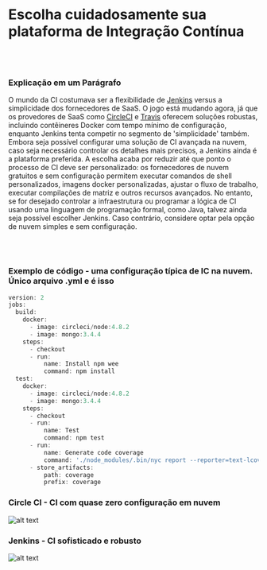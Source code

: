 # Escolha cuidadosamente sua plataforma de Integração Contínua

<br/><br/>

### Explicação em um Parágrafo

O mundo da CI costumava ser a flexibilidade de [Jenkins](https://jenkins.io/) versus a simplicidade dos fornecedores de SaaS. O jogo está mudando agora, já que os provedores de SaaS como [CircleCI](https://circleci.com/) e [Travis](https://travis-ci.org/) oferecem soluções robustas, incluindo contêineres Docker com tempo mínimo de configuração, enquanto Jenkins tenta competir no segmento de 'simplicidade' também. Embora seja possível configurar uma solução de CI avançada na nuvem, caso seja necessário controlar os detalhes mais precisos, a Jenkins ainda é a plataforma preferida. A escolha acaba por reduzir até que ponto o processo de CI deve ser personalizado: os fornecedores de nuvem gratuitos e sem configuração permitem executar comandos de shell personalizados, imagens docker personalizadas, ajustar o fluxo de trabalho, executar compilações de matriz e outros recursos avançados. No entanto, se for desejado controlar a infraestrutura ou programar a lógica de CI usando uma linguagem de programação formal, como Java, talvez ainda seja possível escolher Jenkins. Caso contrário, considere optar pela opção de nuvem simples e sem configuração.

<br/><br/>

### Exemplo de código - uma configuração típica de IC na nuvem. Único arquivo .yml e é isso

```javascript
version: 2
jobs:
  build:
    docker:
      - image: circleci/node:4.8.2
      - image: mongo:3.4.4
    steps:
      - checkout
      - run:
          name: Install npm wee
          command: npm install
  test:
    docker:
      - image: circleci/node:4.8.2
      - image: mongo:3.4.4
    steps:
      - checkout
      - run:
          name: Test
          command: npm test
      - run:
          name: Generate code coverage
          command: './node_modules/.bin/nyc report --reporter=text-lcov'      
      - store_artifacts:
          path: coverage
          prefix: coverage

```

### Circle CI - CI com quase zero configuração em nuvem

![alt text](https://github.com/i0natan/nodebestpractices/blob/master/assets/images/circleci.png "manipulador de erros do API")

### Jenkins - CI sofisticado e robusto 

![alt text](https://github.com/i0natan/nodebestpractices/blob/master/assets/images/jenkins_dashboard.png "manipulador de erros do API")

<br/><br/>
